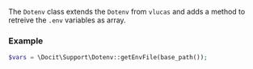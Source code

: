 <!---
title: Dotenv
subtitle: Utilities
author: Robin Radic
-->

The `Dotenv` class extends the `Dotenv` from `vlucas` and adds a method to retreive the `.env` variables as array.

### Example
```php
$vars = \Docit\Support\Dotenv::getEnvFile(base_path());
```
